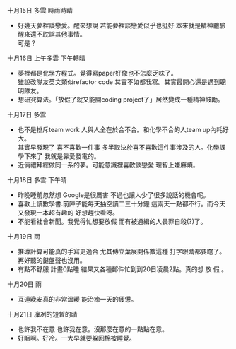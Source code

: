 十月15日 多雲 時雨時晴  
- 好幾天夢裡談戀愛。醒來想說 若能夢裡談戀愛似乎也挺好 本來就是精神體驗 醒來還不耽誤其他事情。  
可是？  

十月16日 上午多雲 下午轉晴
- 夢裡都是化學方程式。覺得寫paper好像也不怎麼乏味了。  
雖說改隊友英文類似refactor code 其實不如都我寫。其實最開心還是遇到聰明隊友。
- 想研究算法。「放假了就又能開coding project了」居然變成一種精神鼓勵。

十月17日 多雲
- 也不是排斥team work 人與人全在於合不合。和化學不合的人team up內耗好大。  
其實早發現了 喜不喜歡一件事 多半取決於喜不喜歡這件事涉及的人。化學課學下來了 我就是靠愛發電的。
- 近倆禮拜總做同一系的夢。可能意識裡喜歡談戀愛 理智上嫌麻煩。 

十月18日 多雲 下午晴
- 昨晚睡前忽然想 Google是很厲害 不過也讓人少了很多說話的機會呢。
- 喜歡上讀數學書.前陣子能每天抽空讀二三十分鐘 這兩天一點都不行。而今天又發現一本超有趣的 好想趕快看呀。
- 不能看社會新聞。我覺得忙想要放假 而有被通緝的人畏罪自殺(?)了。

十月19日 雨
- 推導計算可能真的手寫更適合 尤其傅立葉展開係數這種 打字眼睛都要瞎了。再好聽的鍵盤聲也沒用。 
- 有點不舒服 計畫0點睡 結果又各種郵件忙到到20日凌晨2點。真的想 放 假 。

十月20日 雨
- 互道晚安真的非常溫暖 能治癒一天的疲憊。

十月21日 凜冽的短暫的晴
- 也許我不在意 也許我在意。沒那麼在意的一點點在意。
- 好睏啊。好冷。一大早就要躲回棉被睡覺。

